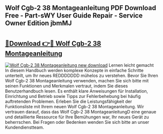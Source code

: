 ## Wolf Cgb-2 38 Montageanleitung PDF Download Free - Part-sWY User Guide Repair - Service Owner Edition jbmMJ

# <h2><a href="http://df7t9w.blite.top/?on=Wolf+Cgb-2+38+Montageanleitung">🔗Download 👉🔴 Wolf Cgb-2 38 Montageanleitung</a></h2>

[![Wolf Cgb-2 38 Montageanleitung new download](https://i.imgur.com/lujVjoI.png)](http://df7t9w.blite.top/?on=Wolf+Cgb-2+38+Montageanleitung)
Lernen leicht gemacht In diesem Handbuch werden komplexe Konzepte in einfache Schritte unterteilt, um Ihr neues REDDDDDDD mühelos zu verstehen. Bevor Sie Ihren Wolf Cgb-2 38 Montageanleitung verwenden, machen Sie sich bitte mit seinen Funktionen und Merkmalen vertraut, indem Sie dieses Benutzerhandbuch lesen. Es enthält klare Anweisungen für Installation, Einrichtung und Betrieb sowie Tipps zur Fehlerbehebung bei häufig auftretenden Problemen. Erleben Sie die Leistungsfähigkeit der Funktionsliste mit Ihrem neuen Wolf Cgb-2 38 Montageanleitung. Wir vertrauen darauf, dass das Wolf Cgb-2 38 MontageanleitungD eine genaue und detaillierte Ressource für Ihre Bemühungen war, Ihr neues Gerät zu beherrschen. Bei Fragen oder Bedenken wenden Sie sich bitte an unser Kundendienstteam.
